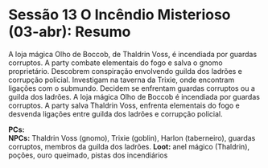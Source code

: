 # Sessão 13  O Incêndio Misterioso (03-abr): Resumo

A loja mágica Olho de Boccob, de Thaldrin Voss, é incendiada por guardas corruptos. A party combate elementais do fogo e salva o gnomo proprietário. Descobrem conspiração envolvendo guilda dos ladrões e corrupção policial. Investigam na taverna da Trixie, onde encontram ligações com o submundo. Decidem se enfrentam guardas corruptos ou a guilda dos ladrões.
A loja mágica Olho de Boccob é incendiada por guardas corruptos. A party salva Thaldrin Voss, enfrenta elementais do fogo e desvenda ligações entre guilda dos ladrões e corrupção policial.


**PCs:**  
**NPCs:** Thaldrin Voss (gnomo), Trixie (goblin), Harlon (taberneiro), guardas corruptos, membros da guilda dos ladrões.
**Loot:** anel mágico (Thaldrin), poções, ouro queimado, pistas dos incendiários

















